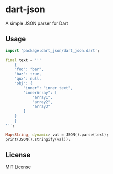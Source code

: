 # dart-json

A simple JSON parser for Dart

## Usage

```dart
import 'package:dart_json/dart_json.dart';

final text = '''
    {
    "foo": "bar",
    "baz": true,
    "qux": null,
    "obj": {
        "inner": "inner text",
        "innerArray": [
            "array1",
            "array2",
            "array3"
        ]
    }
    }
''';

Map<String, dynamic> val = JSON().parse(text);
print(JSON().stringify(val));
```

## License

MIT License
